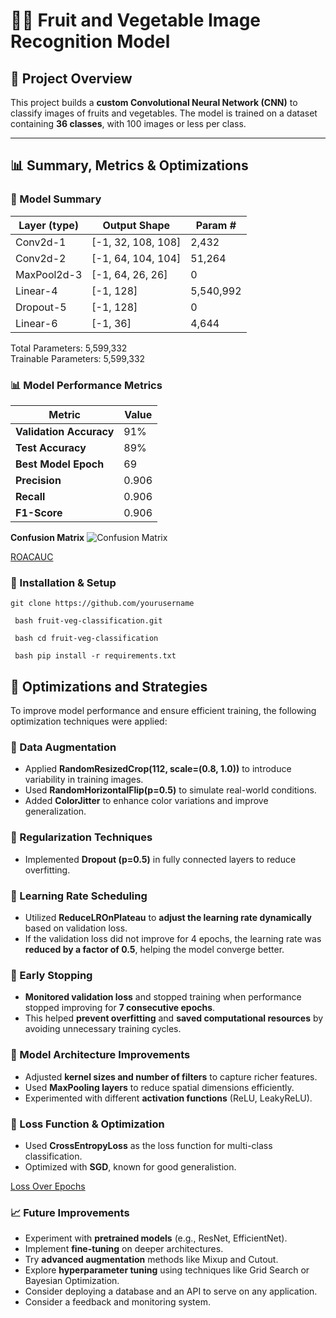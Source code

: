 # 🍎🥦 Fruit and Vegetable Image Recognition Model  

## 📌 Project Overview  
This project builds a **custom Convolutional Neural Network (CNN)** to classify images of fruits and vegetables. The model is trained on a dataset containing **36 classes**, with 100 images or less per class.  

---

## 📊 Summary, Metrics & Optimizations  

### **📝 Model Summary**  

| Layer (type)   | Output Shape        | Param #   |
|---------------|--------------------|----------|
| Conv2d-1      | [-1, 32, 108, 108] | 2,432    |
| Conv2d-2      | [-1, 64, 104, 104] | 51,264   |
| MaxPool2d-3   | [-1, 64, 26, 26]   | 0        |
| Linear-4      | [-1, 128]          | 5,540,992 |
| Dropout-5     | [-1, 128]          | 0        |
| Linear-6      | [-1, 36]           | 4,644    |

Total Parameters: 5,599,332  
Trainable Parameters: 5,599,332  


### 📊 Model Performance Metrics  

| Metric                 | Value |
|------------------------|-------|
| **Validation Accuracy** | 91%   |
| **Test Accuracy**      | 89%   |
| **Best Model Epoch**   | 69    |
| **Precision**          | 0.906   |
| **Recall**             | 0.906    |
| **F1-Score**          | 0.906    |
 **Confusion Matrix**    ![Confusion Matrix](results/ConfusionMatrix.png.png) 

[ROACAUC](results/RocCurve.png)

### 🚀 Installation & Setup
```git clone https://github.com/yourusername```

``` bash fruit-veg-classification.git```

``` bash cd fruit-veg-classification```

``` bash pip install -r requirements.txt```

## 🚀 Optimizations and Strategies  

To improve model performance and ensure efficient training, the following optimization techniques were applied:  

### 🔹 Data Augmentation  
- Applied **RandomResizedCrop(112, scale=(0.8, 1.0))** to introduce variability in training images.  
- Used **RandomHorizontalFlip(p=0.5)** to simulate real-world conditions.  
- Added **ColorJitter** to enhance color variations and improve generalization.  

### 🔹 Regularization Techniques  
- Implemented **Dropout (p=0.5)** in fully connected layers to reduce overfitting.  

### 🔹 Learning Rate Scheduling  
- Utilized **ReduceLROnPlateau** to **adjust the learning rate dynamically** based on validation loss.  
- If the validation loss did not improve for 4 epochs, the learning rate was **reduced by a factor of 0.5**, helping the model converge better.  

### 🔹 Early Stopping  
- **Monitored validation loss** and stopped training when performance stopped improving for **7 consecutive epochs**.  
- This helped **prevent overfitting** and **saved computational resources** by avoiding unnecessary training cycles.  

### 🔹 Model Architecture Improvements  
- Adjusted **kernel sizes and number of filters** to capture richer features.  
- Used **MaxPooling layers** to reduce spatial dimensions efficiently.  
- Experimented with different **activation functions** (ReLU, LeakyReLU).  

### 🔹 Loss Function & Optimization  
- Used **CrossEntropyLoss** as the loss function for multi-class classification.  
- Optimized with **SGD**, known for good generalistion. 

[Loss Over Epochs](results/LossEachEpoch.png.png) 

### 📈 Future Improvements  
- Experiment with **pretrained models** (e.g., ResNet, EfficientNet).  
- Implement **fine-tuning** on deeper architectures.  
- Try **advanced augmentation** methods like Mixup and Cutout.  
- Explore **hyperparameter tuning** using techniques like Grid Search or Bayesian Optimization.
- Consider deploying a database and an API to serve on any application.
- Consider a feedback and monitoring system.  
